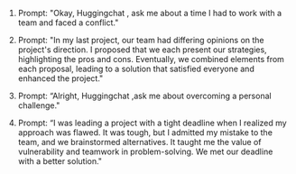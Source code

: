 1. Prompt:
"Okay, Huggingchat , ask me about a time I had to work with a team and faced a conflict."

2. Prompt:
"In my last project, our team had differing opinions on the project's direction. I proposed that we each present our strategies, highlighting the pros and cons. Eventually, we combined elements from each proposal, leading to a solution that satisfied everyone and enhanced the project."

3. Prompt:
   “Alright, Huggingchat ,ask me about overcoming a personal challenge."

4. Prompt:
   “I was leading a project with a tight deadline when I realized my approach was flawed. It was tough, but I admitted my mistake to the team, and we brainstormed alternatives. It taught me the value of vulnerability and teamwork in problem-solving. We met our deadline with a better solution."

   
